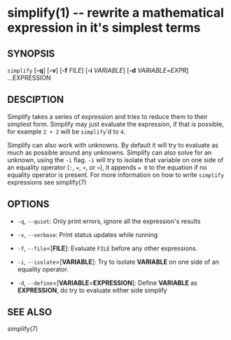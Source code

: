 simplify(1) -- rewrite a mathematical expression in it's simplest terms
========================================================================

## SYNOPSIS

`simplify` [__-q__] [__-v__] [__-f__ _FILE_] [__-i__ _VARIABLE_] [__-d__ _VARIABLE_=_EXPR_] ...EXPRESSION

## DESCIPTION

Simplify takes a series of expression and tries to reduce them to their simplest form.
Simplify may just evaluate the expression, if that is possible, for example `2 + 2` will be
`simplify`'d to `4`.

Simplify can also work with unknowns. By default it will try to evaluate as much as possible around any unknowns.
Simplify can also solve for an unknown, using the `-i` flag. `-i` will try to isolate that variable on one side of
an equality operator (`:`, `=`, `<`, or `>`), it appends `= 0` to the equation if no equality operator is present.
For more information on how to write `simplify` expressions see simplify(7)

## OPTIONS

* `-q`, `--quiet`:
   Only print errors, ignore all the expression's results

* `-v`, `--verbose`:
   Print status updates while running

* `-f`, `--file`=[__FILE__]:
   Evaluate `FILE` before any other expressions.

* `-i`, `--isolate`=[__VARIABLE__]:
   Try to isolate __VARIABLE__ on one side of an equality operator.

* `-d`, `--define`=[__VARIABLE__=__EXPRESSION__]:
   Define __VARIABLE__ as __EXPRESSION__, do try to evaluate either side simplify

## SEE ALSO

simplify(7)